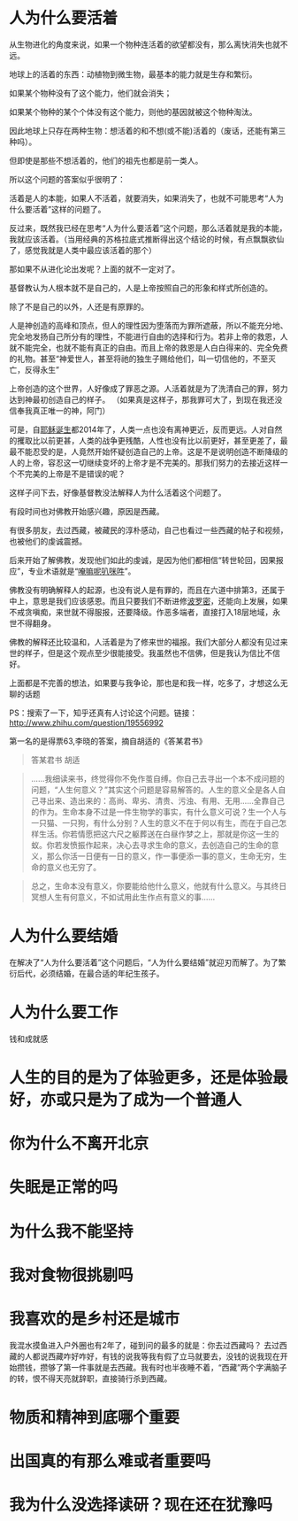 # 人为什么要活着
从生物进化的角度来说，如果一个物种连活着的欲望都没有，那么离快消失也就不远。


地球上的活着的东西：动植物到微生物，最基本的能力就是生存和繁衍。

如果某个物种没有了这个能力，他们就会消失；

如果某个物种的某个个体没有这个能力，则他的基因就被这个物种淘汰。

因此地球上只存在两种生物：想活着的和不想(或不能)活着的（废话，还能有第三种吗）。

但即使是那些不想活着的，他们的祖先也都是前一类人。

所以这个问题的答案似乎很明了：

活着是人的本能，如果人不活着，就要消失，如果消失了，也就不可能思考“人为什么要活着”这样的问题了。

反过来，既然我已经在思考“人为什么要活着”这个问题，那么活着就是我的本能，我就应该活着。（当用经典的苏格拉底式推断得出这个结论的时候，有点飘飘欲仙了，感觉我就是人类中最应该活着的那个）


那如果不从进化论出发呢？上面的就不一定对了。

基督教认为人根本就不是自己的，人是上帝按照自己的形象和样式所创造的。

除了不是自己的以外，人还是有原罪的。

人是神创造的高峰和顶点，但人的理性因为堕落而为罪所遮蔽，所以不能充分地、完全地发扬自己所分有的理性，不能进行自由的选择和行为。若非上帝的救恩，人就不能完全，也就不能有真正的自由。而且上帝的救恩是人白白得来的、完全免费的礼物。甚至“神爱世人，甚至将祂的独生子赐给他们，叫一切信他的，不至灭亡，反得永生”

上帝创造的这个世界，人好像成了罪恶之源。人活着就是为了洗清自己的罪，努力达到神最初创造自己的样子。
（如果真是这样子，那我罪可大了，到现在我还没信奉我真正唯一的神，阿门）

可是，自[耶稣诞生](http://zh.wikipedia.org/wiki/%E8%A5%BF%E5%85%83)都2014年了，人类一点也没有离神更近，反而更远。人对自然的攫取比以前更甚，人类的战争更残酷，人性也没有比以前更好，甚至更差了，最最不能忍受的是，人竟然开始怀疑创造自己的上帝。这是不是说明创造不断降级的人的上帝，容忍这一切继续变坏的上帝才是不完美的。那我们努力的去接近这样一个不完美的上帝是不是错误的呢？

这样子问下去，好像基督教没法解释人为什么活着这个问题了。

有段时间也对佛教开始感兴趣，原因是西藏。

有很多朋友，去过西藏，被藏民的淳朴感动，自己也看过一些西藏的帖子和视频，也被他们的虔诚震撼。

后来开始了解佛教，发现他们如此的虔诚，是因为他们都相信“转世轮回，因果报应”，专业术语就是“[唵嘛呢叭咪吽](http://zh.wikipedia.org/zh/%E5%85%AD%E5%AD%97%E7%9C%9F%E8%A8%80)”。

佛教没有明确解释人的起源，也没有说人是有罪的，而且在六道中排第3，还属于中上，意思是我们应该感恩。而且只要我们不断进修[波罗密](http://zh.wikipedia.org/zh/%E6%B3%A2%E7%BD%97%E5%AF%86)，还能向上发展，如果不戒贪嗔痴，来世就不得服报，还要降级。作恶多端者，直接打入18层地域，永世不得翻身。

佛教的解释还比较温和，人活着是为了修来世的福报。我们大部分人都没有见过来世的样子，但是这个观点至少很能接受。我虽然也不信佛，但是我认为信比不信好。

上面都是不完善的想法，如果要与我争论，那也是和我一样，吃多了，才想这么无聊的话题

PS：搜索了一下，知乎还真有人讨论这个问题。链接：http://www.zhihu.com/question/19556992

第一名的是得票63,李晓的答案，摘自胡适的《答某君书》

> 答某君书 胡适

> ……我细读来书，终觉得你不免作茧自缚。你自己去寻出一个本不成问题的问题，“人生何意义？”其实这个问题是容易解答的。人生的意义全是各人自己寻出来、造出来的：高尚、卑劣、清贵、污浊、有用、无用……全靠自己的作为。生命本身不过是一件生物学的事实，有什么意义可说？生一个人与一只猫、一只狗，有什么分别？人生的意义不在于何以有生，而在于自己怎样生活。你若情愿把这六尺之躯葬送在白昼作梦之上，那就是你这一生的蚁。你若发愤振作起来，决心去寻求生命的意义，去创造自己的生命的意义，那么你活一日便有一日的意义，作一事便添一事的意义，生命无穷，生命的意义也无穷了。

> 总之，生命本没有意义，你要能给他什么意义，他就有什么意义。与其终日冥想人生有何意义，不如试用此生作点有意义的事……

# 人为什么要结婚
在解决了“人为什么要活着”这个问题后，“人为什么要结婚”就迎刃而解了。为了繁衍后代，必须结婚，在最合适的年纪生孩子。

# 人为什么要工作
钱和成就感

# 人生的目的是为了体验更多，还是体验最好，亦或只是为了成为一个普通人

# 你为什么不离开北京
# 失眠是正常的吗
# 为什么我不能坚持
# 我对食物很挑剔吗
# 我喜欢的是乡村还是城市
我混水摸鱼进入户外圈也有2年了，碰到问的最多的就是：你去过西藏吗？
去过西藏的人都说西藏咋好咋好，有钱的说我等我有假了立马就要去，没钱的说我现在开始攒钱，攒够了第一件事就是去西藏。我有时也半夜睡不着，“西藏”两个字满脑子的转，恨不得天亮就辞职，直接骑行杀到西藏。

# 物质和精神到底哪个重要
# 出国真的有那么难或者重要吗
# 我为什么没选择读研？现在还在犹豫吗

